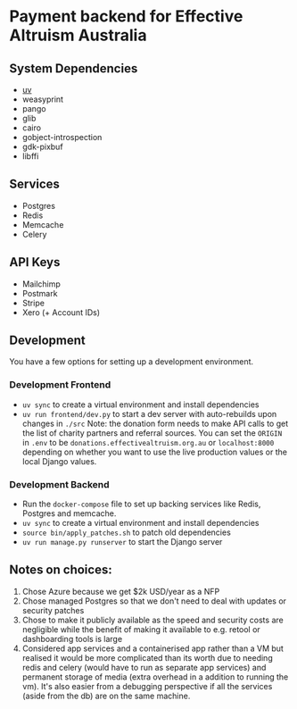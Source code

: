 # Payment backend for Effective Altruism Australia

## System Dependencies
* [uv](https://docs.astral.sh/uv)
* weasyprint
* pango
* glib
* cairo
* gobject-introspection
* gdk-pixbuf
* libffi

## Services
* Postgres
* Redis
* Memcache
* Celery

## API Keys
* Mailchimp
* Postmark
* Stripe
* Xero (+ Account IDs)

## Development
You have a few options for setting up a development environment.

### Development Frontend
* `uv sync` to create a virtual environment and install dependencies
* `uv run frontend/dev.py` to start a dev server with auto-rebuilds upon changes in `./src`
Note: the donation form needs to make API calls to get the list of charity partners and referral sources. You can set the `ORIGIN` in `.env` to be `donations.effectivealtruism.org.au` or `localhost:8000` depending on whether you want to use the live production values or the local Django values.

### Development Backend
* Run the `docker-compose` file to set up backing services like Redis, Postgres and memcache.
* `uv sync` to create a virtual environment and install dependencies
* `source bin/apply_patches.sh` to patch old dependencies
* `uv run manage.py runserver` to start the Django server

## Notes on choices:
1. Chose Azure because we get $2k USD/year as a NFP
2. Chose managed Postgres so that we don't need to deal with updates or security patches
3. Chose to make it publicly available as the speed and security costs are negligible while the benefit of making it available to e.g. retool or dashboarding tools is large
4. Considered app services and a containerised app rather than a VM but realised it would be more complicated than its worth due to needing redis and celery (would have to run as separate app services) and permanent storage of media (extra overhead in a addition to running the vm). It's also easier from a debugging perspective if all the services (aside from the db) are on the same machine.
